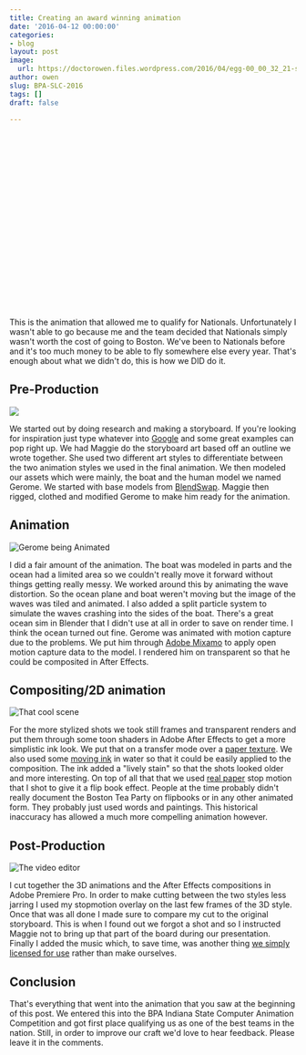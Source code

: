 ```yaml
---
title: Creating an award winning animation
date: '2016-04-12 00:00:00'
categories:
- blog
layout: post
image:
  url: https://doctorowen.files.wordpress.com/2016/04/egg-00_00_32_21-still001.jpg
author: owen
slug: BPA-SLC-2016
tags: []
draft: false

---
```

<p style="text-align: center;"><script charset="ISO-8859-1" src="//fast.wistia.com/assets/external/E-v1.js" async></script><div class="wistia_responsive_padding" style="padding:56.25% 0 28px 0;position:relative;"><div class="wistia_responsive_wrapper" style="height:100%;left:0;position:absolute;top:0;width:100%;"><div class="wistia_embed wistia_async_h47437hdnl videoFoam=true" style="height:100%;width:100%">&nbsp;</div></div></div></p>

This is the animation that allowed me to qualify for Nationals. Unfortunately I wasn't able to go because me and the team decided that Nationals simply wasn't worth the cost of going to Boston. We've been to Nationals before and it's too much money to be able to fly somewhere else every year. That's enough about what we didn't do, this is how we DID do it.

## Pre-Production

![](https://doctorowen.files.wordpress.com/2016/04/pastedimage0.png)

We started out by doing research and making a storyboard. If you're looking for inspiration just type whatever into [Google](https://images.google.com/) and some great examples can pop right up. We had Maggie do the storyboard art based off an outline we wrote together. She used two different art styles to differentiate between the two animation styles we used in the final animation. We then modeled our assets which were mainly, the boat and the human model we named Gerome. We started with base models from [BlendSwap](http://www.blendswap.com/). Maggie then rigged, clothed and modified Gerome to make him ready for the animation.

## Animation

![Gerome being Animated](https://doctorowen.files.wordpress.com/2016/04/jerome.png)

I did a fair amount of the animation. The boat was modeled in parts and the ocean had a limited area so we couldn't really move it forward without things getting really messy. We worked around this by animating the wave distortion. So the ocean plane and boat weren't moving but the image of the waves was tiled and animated. I also added a split particle system to simulate the waves crashing into the sides of the boat. There's a great ocean sim in Blender that I didn't use at all in order to save on render time. I think the ocean turned out fine. Gerome was animated with motion capture due to the problems. We put him through [Adobe Mixamo](http://www.adobe.com/devnet/author_bios/Mixamo.html) to apply open motion capture data to the model. I rendered him on transparent so that he could be composited in After Effects.

## Compositing/2D animation

![That cool scene](https://doctorowen.files.wordpress.com/2016/04/egg-00_00_32_21-still001.jpg)

For the more stylized shots we took still frames and transparent renders and put them through some toon shaders in Adobe After Effects to get a more simplistic ink look. We put that on a transfer mode over a [paper texture](http://www.textures.com/download/paperpage0007/101053?q=PaperPage0007_M.jpg&filter=all). We also used some [moving ink](https://www.youtube.com/watch?v=0q50Rw-2VQA) in water so that it could be easily applied to the composition. The ink added a "lively stain" so that the shots looked older and more interesting. On top of all that that we used [real paper](https://doctorowen.files.wordpress.com/2016/04/dsc00070.jpg) stop motion that I shot to give it a flip book effect. People at the time probably didn't really document the Boston Tea Party on flipbooks or in any other animated form. They probably just used words and paintings. This historical inaccuracy has allowed a much more compelling animation however.

## Post-Production

![The video editor](https://doctorowen.files.wordpress.com/2016/04/pngbase64963f6978a39f6100.png)

I cut together the 3D animations and the After Effects compositions in Adobe Premiere Pro. In order to make cutting between the two styles less jarring I used my stopmotion overlay on the last few frames of the 3D style. Once that was all done I made sure to compare my cut to the original storyboard. This is when I found out we forgot a shot and so I instructed Maggie not to bring up that part of the board during our presentation. Finally I added the music which, to save time, was another thing [we simply licensed for use](http://audioblocks.refr.cc/ZS28X6L) rather than make ourselves.

## Conclusion

That's everything that went into the animation that you saw at the beginning of this post. We entered this into the BPA Indiana State Computer Animation Competition and got first place qualifying us as one of the best teams in the nation. Still, in order to improve our craft we'd love to hear feedback. Please leave it in the comments.
